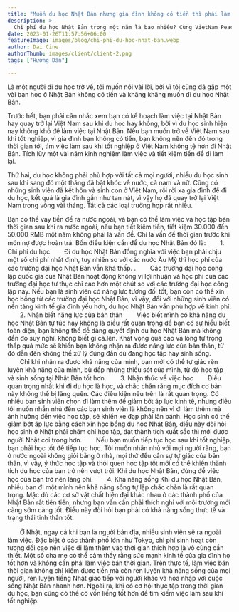 ```yaml
---
title: "Muốn du học Nhật Bản nhưng gia đình không có tiền thì phải làm sao?"
description: >
  Chi phí du học Nhật Bản trong một năm là bao nhiêu? Cùng VietNam Peace tìm hiểu tổng chi phí đi nhật nhé
date: 2023-01-26T11:57:56+06:00
featureImage: images/blog/chi-phi-du-hoc-nhat-ban.webp
author: Dai Cine
authorThumb: images/client/client-2.png
tags: ["Hướng Dẫn"]

---
```


Là một người đi du học trở về, tôi muốn nói vài lời, bởi vì tôi cũng đã gặp một vài bạn học ở Nhật Bản không có tiền và khăng khăng muốn đi du học Nhật Bản.

Trước hết, bạn phải cân nhắc xem bạn có kế hoạch làm việc tại Nhật Bản hay quay trở lại Việt Nam sau khi du học hay không, bởi vì du học sinh hiện nay không khó để làm việc tại Nhật Bản. Nếu bạn muốn trở về Việt Nam sau khi tốt nghiệp, vì gia đình bạn không có tiền, bạn không nên đến đó trong thời gian tới, tìm việc làm sau khi tốt nghiệp ở Việt Nam không tệ hơn đi Nhật Bản. Tích lũy một vài năm kinh nghiệm làm việc và tiết kiệm tiền để đi làm lại.

Thứ hai, du học không phải phù hợp với tất cả mọi người, nhiều du học sinh sau khi sang đó một tháng đã bật khóc về nước, cả nam và nữ. Cũng có những sinh viên đã kết hôn và sinh con ở Việt Nam, rồi rời xa gia đình để đi du học, kết quả là gia đình gần như tan nát, vì vậy họ đã quay trở lại Việt Nam trong vòng vài tháng. Tất cả các loại trường hợp rất nhiều.

Bạn có thể vay tiền để ra nước ngoài, và bạn có thể làm việc và học tập bán thời gian sau khi ra nước ngoài, nếu bạn tiết kiệm tiền, tiết kiệm 30.000 đến 50.000 RMB một năm không phải là vấn đề. Chỉ là vấn đề thời gian trước khi món nợ được hoàn trả.
Bốn điều kiện cần để du học Nhật Bản đó là:
　　1. Chi phí du học
　　Đi du học Nhật Bản đồng nghĩa với việc bạn phải chịu một số chi phí nhất định, tuy nhiên so với các nước Âu Mỹ thì học phí của các trường đại học Nhật Bản vẫn khá thấp. .
　　Các trường đại học công lập quốc gia của Nhật Bản hoạt động không vì lợi nhuận và học phí của các trường đại học tư thục chỉ cao hơn một chút so với các trường đại học công lập này. Nếu bạn là sinh viên có năng lực tương đối tốt, bạn còn có thể xin học bổng từ các trường đại học Nhật Bản, vì vậy, đối với những sinh viên có nền tảng kinh tế gia đình yếu hơn, du học Nhật Bản vẫn phù hợp về kinh phí.
　　2. Nhận biết năng lực của bản thân
　　Việc biết mình có khả năng du học Nhật Bản tự túc hay không là điều rất quan trọng để bạn có sự hiểu biết toàn diện, bạn không thể dễ dàng quyết định du học Nhật Bản mà không đắn đo suy nghĩ. không biết gì cả.lên. Khát vọng quá cao và lòng tự trọng thấp quá mức sẽ khiến bạn không nhận ra được năng lực của bản thân, từ đó dẫn đến không thể xử lý đúng đắn dù đang học tập hay sinh sống.
　　Chỉ khi nhận ra được khả năng của mình, bạn mới có thể tự giác rèn luyện khả năng của mình, bù đắp những thiếu sót của mình, từ đó học tập và sinh sống tại Nhật Bản tốt hơn.
　　3. Nhận thức về việc học
　　Điều quan trọng nhất khi đi du học là học, và chắc chắn rằng mục đích cơ bản này không thể bị lãng quên. Các điều kiện nêu trên là rất quan trọng. Có nhiều bạn sinh viên chọn đi làm thêm để giảm bớt áp lực kinh tế, nhưng điều tôi muốn nhắn nhủ đến các bạn sinh viên là không nên vì đi làm thêm mà ảnh hưởng đến việc học tập, sẽ khiến xe đạp phải lăn bánh. Học sinh có thể giảm bớt áp lực bằng cách xin học bổng du học Nhật Bản, điều này đòi hỏi học sinh ở Nhật phải chăm chỉ học tập, đạt thành tích xuất sắc thì mới được người Nhật coi trọng hơn.
　　Nếu bạn muốn tiếp tục học sau khi tốt nghiệp, bạn phải học tốt để tiếp tục học. Tôi muốn nhắn nhủ với mọi người rằng, bạn ở nước ngoài không giỏi bằng ở nhà, mọi thứ đều cần sự tự giác của bản thân, vì vậy, ý thức học tập và thói quen học tập tốt mới có thể khiến thành tích du học của bạn trở nên vượt trội. Khi du học Nhật Bản, đừng để việc học của bạn trở nên lãng phí.
　　4. Khả năng sống
Khi du học Nhật Bản, nhiều bạn đi một mình nên khả năng sống tự lập chắc chắn là rất quan trọng. Mặc dù các cơ sở vật chất hiện đại khác nhau ở các thành phố của Nhật Bản rất tiên tiến, nhưng bạn vẫn cần phải thích nghi với môi trường mới càng sớm càng tốt. Điều này đòi hỏi bạn phải có khả năng sống thực tế và trạng thái tinh thần tốt. 

　　Ở Nhật, ngay cả khi bạn là người bản địa, nhiều sinh viên sẽ ra ngoài làm việc. Đặc biệt ở các thành phố lớn như Tokyo, chi phí sinh hoạt còn tương đối cao nên việc đi làm thêm vào thời gian thích hợp là vô cùng cần thiết. Một số cha mẹ có thể cảm thấy rằng sức mạnh kinh tế của gia đình họ tốt hơn và không cần phải làm việc bán thời gian. Trên thực tế, làm việc bán thời gian không chỉ kiếm được tiền mà còn rèn luyện khả năng sống của mọi người, rèn luyện tiếng Nhật giao tiếp với người khác và hòa nhập với cuộc sống Nhật Bản nhanh hơn. Ngoài ra, khi có cơ hội thực tập trong thời gian du học, bạn cũng có thể có vốn liếng tốt hơn để tìm kiếm việc làm sau khi tốt nghiệp.